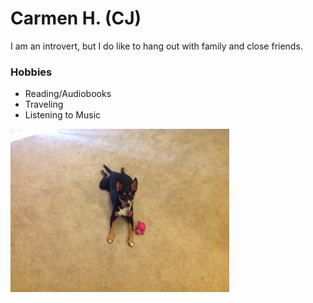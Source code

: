 # Carmen H. (CJ)

I am an introvert, but I do like to hang out with family and close friends.

### Hobbies
* Reading/Audiobooks
* Traveling
* Listening to Music

![Dr. Pepper](file.png)


